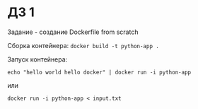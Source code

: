 # ДЗ 1

Задание - создание Dockerfile from scratch

Сборка контейнера: `docker build -t python-app .`

Запуск контейнера:  

`echo "hello world hello docker" | docker run -i python-app`

или

`docker run -i python-app < input.txt`
